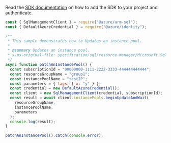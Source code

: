 Read the [SDK documentation](https://github.com/Azure/azure-sdk-for-js/blob/%40azure%2Farm-sql_9.0.1/sdk/sql/arm-sql/README.md) on how to add the SDK to your project and authenticate.

```javascript
const { SqlManagementClient } = require("@azure/arm-sql");
const { DefaultAzureCredential } = require("@azure/identity");

/**
 * This sample demonstrates how to Updates an instance pool.
 *
 * @summary Updates an instance pool.
 * x-ms-original-file: specification/sql/resource-manager/Microsoft.Sql/preview/2020-11-01-preview/examples/PatchInstancePool.json
 */
async function patchAnInstancePool() {
  const subscriptionId = "00000000-1111-2222-3333-444444444444";
  const resourceGroupName = "group1";
  const instancePoolName = "testIP";
  const parameters = { tags: { x: "y" } };
  const credential = new DefaultAzureCredential();
  const client = new SqlManagementClient(credential, subscriptionId);
  const result = await client.instancePools.beginUpdateAndWait(
    resourceGroupName,
    instancePoolName,
    parameters
  );
  console.log(result);
}

patchAnInstancePool().catch(console.error);
```
